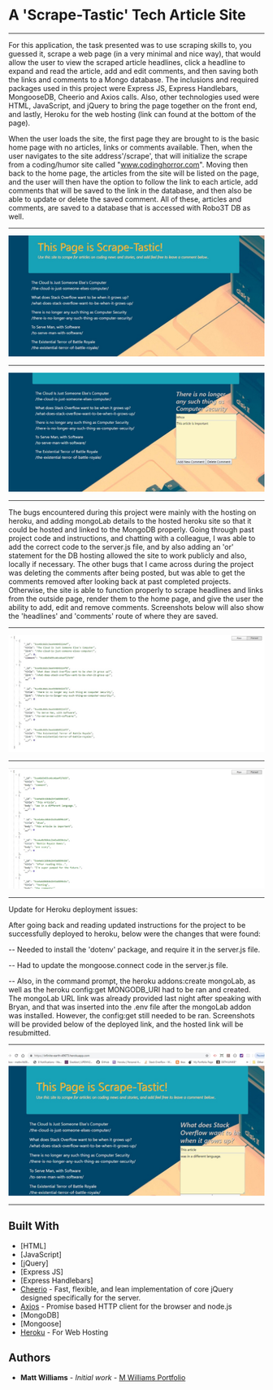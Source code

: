 # A 'Scrape-Tastic' Tech Article Site
___

For this application, the task presented was to use scraping skills to, you guessed it, scrape a web page (in a very minimal and nice way), that would allow the user to view the scraped article headlines, click a headline to expand and read the article, add and edit comments, and then saving both the links and comments to a Mongo database.  The inclusions and required packages used in this project were Express JS, Express Handlebars, MongooseDB, Cheerio and Axios calls.  Also, other technologies used were HTML, JavaScript, and jQuery to bring the page together on the front end, and lastly, Heroku for the web hosting (link can found at the bottom of the page).

When the user loads the site, the first page they are brought to is the basic home page with no articles, links or comments available.  Then, when the user navigates to the site address'/scrape', that will initialize the scrape from a coding/humor site called "www.codinghorror.com".  Moving then back to the home page, the articles from the site will be listed on the page, and the user will then have the option to follow the link to each article, add comments that will be saved to the link in the database, and then also be able to update or delete the saved comment.  All of these, articles and comments, are saved to a database that is accessed with Robo3T DB as well.
___
![scrape-tastic-after-scrape](assets/img/scrape-tastic-after-scrape.jpg)
___
![scrape-tastic-add-edit-comment](assets/img/scrape-tastic-add-edit-comment.jpg)
___

The bugs encountered during this project were mainly with the hosting on heroku, and adding mongoLab details to the hosted heroku site so that it could be hosted and linked to the MongoDB properly.  Going through past project code and instructions, and chatting with a colleague, I was able to add the correct code to the server.js file, and by also adding an 'or' statement for the DB hosting allowed the site to work publicly and also, locally if necessary.  The other bugs that I came across during the project was deleting the comments after being posted, but was able to get the comments removed after looking back at past completed projects.  Otherwise, the site is able to function properly to scrape headlines and links from the outside page, render them to the home page, and give the user the ability to add, edit and remove comments.  Screenshots below will also show the 'headlines' and 'comments' route of where they are saved.
___
![scrape-tastic-headlines](assets/img/scrape-tastic-headlines.jpg)
___
![scrape-tastic-comments](assets/img/scrape-tastic-comments.jpg)

___

Update for Heroku deployment issues:

After going back and reading updated instructions for the project to be successfully deployed to heroku, below were the changes that were found:

-- Needed to install the 'dotenv' package, and require it in the server.js file.

-- Had to update the mongoose.connect code in the server.js file.

-- Also, in the command prompt, the heroku addons:create mongoLab, as well as the heroku config:get MONGODB_URI had to be ran and created.  The mongoLab URL link was already provided last night after speaking with Bryan, and that was inserted into the .env file after the mongoLab addon was installed.  However, the config:get still needed to be ran.  Screenshots will be provided below of the deployed link, and the hosted link will be resubmitted.
___
![scrape-tastic-heroku-link](assets/img/scrape-tastic-heroku-link.jpg)
___

## Built With

* [HTML]
* [JavaScript]
* [jQuery]
* [Express JS]
* [Express Handlebars]
* [Cheerio](https://github.com/cheeriojs/cheerio) - Fast, flexible, and lean implementation of core jQuery designed specifically for the server.
* [Axios](https://www.npmjs.com/package/axios) - Promise based HTTP client for the browser and node.js
* [MongoDB]
* [Mongoose]
* [Heroku](https://infinite-earth-49673.herokuapp.com/) - For Web Hosting

## Authors

* **Matt Williams** - *Initial work* - [M Williams Portfolio](https://mattwills09.github.io/portfolio.html)

